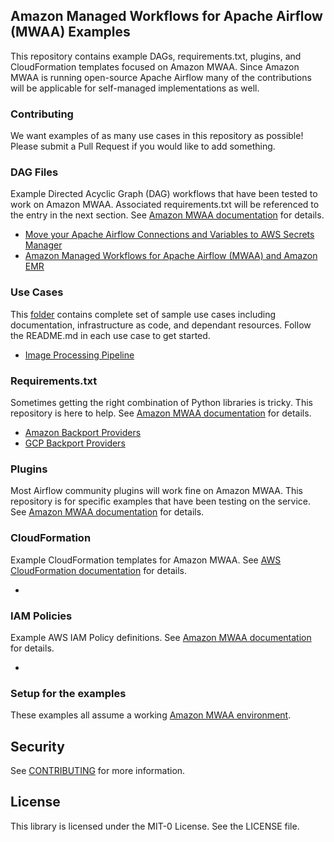 ## Amazon Managed Workflows for Apache Airflow (MWAA) Examples

This repository contains example DAGs, requirements.txt, plugins, and CloudFormation templates focused on Amazon MWAA.  Since Amazon MWAA is running open-source Apache Airflow many of the contributions will be applicable for self-managed implementations as well.

### Contributing

We want examples of as many use cases in this repository as possible! Please submit a Pull Request if you would like to add something.

### DAG Files

Example Directed Acyclic Graph (DAG) workflows that have been tested to work on Amazon MWAA.  Associated requirements.txt will be referenced to the entry in the next section. See [Amazon MWAA documentation](https://docs.aws.amazon.com/mwaa/latest/userguide/configuring-dag-folder.html) for details. 

* [Move your Apache Airflow Connections and Variables to AWS Secrets Manager](dags/metadb_to_secrets_manager)
* [Amazon Managed Workflows for Apache Airflow (MWAA) and Amazon EMR](dags/emr_job)

### Use Cases
This [folder](./usecases) contains complete set of sample use cases including documentation, infrastructure as code, and dependant resources. Follow the README.md in each use case to get started.

* [Image Processing Pipeline](usecases/ImageProcessing)

### Requirements.txt

Sometimes getting the right combination of Python libraries is tricky. This repository is here to help. See [Amazon MWAA documentation](https://docs.aws.amazon.com/mwaa/latest/userguide/working-dags-dependencies.html) for details. 

* [Amazon Backport Providers](requirements/amazon_backport)
* [GCP Backport Providers](requirements/gcp_backport)

### Plugins

Most Airflow community plugins will work fine on Amazon MWAA.  This repository is for specific examples that have been testing on the service. See [Amazon MWAA documentation](https://docs.aws.amazon.com/mwaa/latest/userguide/configuring-dag-import-plugins.html) for details. 

### CloudFormation

Example CloudFormation templates for Amazon MWAA.  See [AWS CloudFormation documentation](https://docs.aws.amazon.com/AWSCloudFormation/latest/UserGuide/aws-resource-mwaa-environment.html) for details.

* 

### IAM Policies

Example AWS IAM Policy definitions.  See [Amazon MWAA documentation](https://docs.aws.amazon.com/mwaa/latest/userguide/manage-access.html) for details. 

* 

### Setup for the examples

These examples all assume a working [Amazon MWAA environment](https://aws.amazon.com/managed-workflows-for-apache-airflow/).

## Security

See [CONTRIBUTING](CONTRIBUTING.md#security-issue-notifications) for more information.

## License

This library is licensed under the MIT-0 License. See the LICENSE file.

